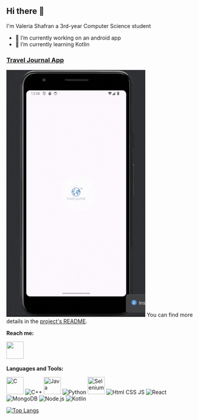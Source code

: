 ## Hi there 👋
I'm Valeria Shafran a 3rd-year Computer Science student 
- 🔭 I’m currently working on an android app
- 🌱 I’m currently learning Kotlin


### [Travel Journal App](https://github.com/username/kotlin-final-project)

![Screen Recorder](https://github.com/ValeriaShaf/Kotlin-Project-Travel-Journal/raw/main/screen-recorder.gif)
You can find more details in the [project's README](https://github.com/ValeriaShaf/Kotlin-Project-Travel-Journal#readme).

**Reach me:**

<a href="https://www.linkedin.com/in/valeriashafran/">
    <img src="https://cdn-icons-png.flaticon.com/256/174/174857.png" width="45" height="45">
</a>


**Languages and Tools:**

<a><img src="https://cdn.icon-icons.com/icons2/2415/PNG/512/c_original_logo_icon_146611.png" width="45" height="45" title="C">
</a>
<a>
    <img src="https://raw.githubusercontent.com/isocpp/logos/master/cpp_logo.png"  height="45" title="C++">
</a>
<a>
    <img src="https://cdn.iconscout.com/icon/free/png-512/free-java-60-1174953.png?f=webp&w=256" width="45" height="45" title="Java">
</a>
<a>
    <img src="https://s3.dualstack.us-east-2.amazonaws.com/pythondotorg-assets/media/community/logos/python-logo-only.png" width="45" title="Python">
</a>
<a>
    <img src="https://www.svgrepo.com/show/354321/selenium.svg" width="45" height="45" title="Selenium">
</a>
<a>
    <img src="https://user-images.githubusercontent.com/30186107/29488525-f55a69d0-84da-11e7-8a39-5476f663b5eb.png"  height="60" title="Html CSS JS" >
</a>
<a>
    <img src="https://upload.wikimedia.org/wikipedia/commons/thumb/a/a7/React-icon.svg/2300px-React-icon.svg.png"  height="45" title="React" >
</a>
<a>
    <img src="https://www.svgrepo.com/show/331488/mongodb.svg"  height="45" title="MongoDB" >
</a>
<a>
    <img src="https://static-00.iconduck.com/assets.00/node-js-icon-454x512-nztofx17.png"  height="45" title="Node.js" >
</a>
<a>
    <img src="https://upload.wikimedia.org/wikipedia/commons/thumb/7/74/Kotlin_Icon.png/1200px-Kotlin_Icon.png"  height="45" title="Kotlin" >
</a>


[![Top Langs](https://github-readme-stats.vercel.app/api/top-langs/?username=ValeriaShaf)](https://github.com/ValeriaShaf/github-readme-stats)


<!--
**ValeriaShaf/ValeriaShaf** is a ✨ _special_ ✨ repository because its `README.md` (this file) appears on your GitHub profile.

Here are some ideas to get you started:

- 🔭 I’m currently working on ...
- 🌱 I’m currently learning ...
- 👯 I’m looking to collaborate on ...
- 🤔 I’m looking for help with ...
- 💬 Ask me about ...
- 📫 How to reach me: ...
- 😄 Pronouns: ...
- ⚡ Fun fact: ...
-->
